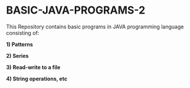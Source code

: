 # BASIC-JAVA-PROGRAMS-2

This Repository contains basic programs in JAVA programming language consisting of:

**1) Patterns**

**2) Series**

**3) Read-write to a file**

**4) String operations, etc**
